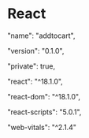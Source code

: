 # React
 "name": "addtocart",

  "version": "0.1.0",

  "private": true,

  "react": "^18.1.0",

  "react-dom": "^18.1.0",

  "react-scripts": "5.0.1",
  
  "web-vitals": "^2.1.4"